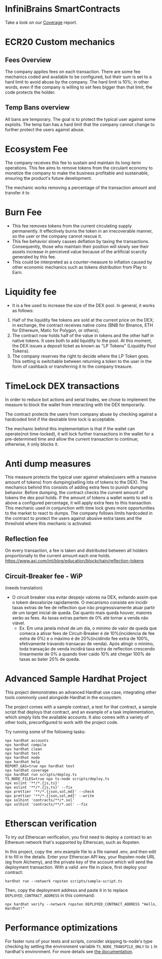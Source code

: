 # InfiniBrains SmartContracts

Take a look on our [Coverage](https://infinibrains.github.io/smartcontracts/) report.

# ECR20 Custom mechanics

## Fees Overview
The company applies fees on each transaction. There are some fee mechanics coded and available to be configured, but their sum is set to a hard limit to avoid abuse by the company. The hard limit is 10%; in other words, even if the company is willing to set fees bigger than that limit, the code protects the holder.

## Temp Bans overview
All bans are temporary. The goal is to protect the typical user against some exploits. The temp ban has a hard limit that the company cannot change to further protect the users against abuse.

# Ecosystem Fee
The company receives this fee to sustain and maintain its long-term operations. This fee aims to remove tokens from the circulant economy to monetize the company to make the business profitable and sustainable, ensuring the product's future development.

The mechanic works removing a percentage of the transaction amount and transfer it to  

# Burn Fee
- This fee removes tokens from the current circulating supply permanently. It effectively burns the token in an irrecoverable manner, so the user or the company cannot rescue it.
- This fee behavior slowly causes deflation by taxing the transactions. Consequently, those who maintain their position will slowly see their assets increase in perceived value because of the artificial scarcity generated by this fee.
- This could be interpreted as a counter-measure to inflation caused by other economic mechanics such as tokens distribution from Play to Earn.

# Liquidity fee
- It is a fee used to increase the size of the DEX pool. In general, it works as follows:
1. Half of the liquidity fee tokens are sold at the current price on the DEX; in exchange, the contract receives native coins (BNB for Binance, ETH for Ethereum, Matic for Polygon, or others);
2. The contract now holds half of the value in tokens and the other half in native tokens. It uses both to add liquidity to the pool. At this moment, the DEX issues a deposit ticket as known as "LP Tokens" (Liquidity Pool Tokens).
3. The company reserves the right to decide where the LP Token goes. This setting is switchable between returning a token to the user in the form of cashback or transferring it to the company treasure.

# TimeLock DEX transactions
In order to reduce bot actions and serial trades, we chose to implement the measure to block the wallet from interacting with the DEX temporarily.

The contract protects the users from company abuse by checking against a hardcoded limit if the desirable time lock is acceptable.

The mechanic behind this implementation is that if the wallet can operate(not time-locked), it will lock further transactions in the wallet for a pre-determined time and allow the current transaction to continue; otherwise, it only blocks it.

# Anti dump measures
This measure protects the typical user against whales(users with a massive amount of tokens) from dumping(selling lots of tokens to the DEX).
The mechanics behind this consists of adding extra fees to punish dumping behavior. Before dumping, the contract checks the current amount of tokens the dex pool holds. If the amount of tokens a wallet wants to sell is above a configured percentage, it will apply extra fees to this transaction.
This mechanic used in conjunction with time lock gives more opportunities to the market to react to dumps.
The company follows limits hardcoded in the contract to protect the users against abusive extra taxes and the threshold where this mechanic is activated.

## Reflection fee
On every transaction, a fee is taken and distributed between all holders proportionally to the current amount each one holds.
https://www.axi.com/int/blog/education/blockchain/reflection-tokens

## Circuit-Breaker fee - WiP
(needs translation)
- O circuit breaker visa evitar despejo valores na DEX, evitando assim que o tokem desvalorize rapidamente. O mecanismo consiste em incidir taxas extras de fee de reflection que irão progressivamente atuar partir de um target inicial de queda. Daí quanto mais queda houver, maiores serão as fees. As taxas extras partem de 0% até tornar a venda não viável.
  * Ex. Em uma janela móvel de um dia, o minimo de valor de queda que comeca a ativar fees de Circuit-Breaker é de 10%(incidencia de fee extra de 0%) e o máximo é de 20%(incidindo fee extra de 100%, efetivamente travando transacao de venda). Após atingir o minimo, toda transação de venda incidirá taxa extra de reflection crescendo linearmente de 0% a quando tiver caido 10% até chegar 100% de taxas ao bater 20% de queda.




# Advanced Sample Hardhat Project

This project demonstrates an advanced Hardhat use case, integrating other tools commonly used alongside Hardhat in the ecosystem.

The project comes with a sample contract, a test for that contract, a sample script that deploys that contract, and an example of a task implementation, which simply lists the available accounts. It also comes with a variety of other tools, preconfigured to work with the project code.

Try running some of the following tasks:

```shell
npx hardhat accounts
npx hardhat compile
npx hardhat clean
npx hardhat test
npx hardhat node
npx hardhat help
REPORT_GAS=true npx hardhat test
npx hardhat coverage
npx hardhat run scripts/deploy.ts
TS_NODE_FILES=true npx ts-node scripts/deploy.ts
npx eslint '**/*.{js,ts}'
npx eslint '**/*.{js,ts}' --fix
npx prettier '**/*.{json,sol,md}' --check
npx prettier '**/*.{json,sol,md}' --write
npx solhint 'contracts/**/*.sol'
npx solhint 'contracts/**/*.sol' --fix
```

# Etherscan verification

To try out Etherscan verification, you first need to deploy a contract to an Ethereum network that's supported by Etherscan, such as Ropsten.

In this project, copy the .env.example file to a file named .env, and then edit it to fill in the details. Enter your Etherscan API key, your Ropsten node URL (eg from Alchemy), and the private key of the account which will send the deployment transaction. With a valid .env file in place, first deploy your contract:

```shell
hardhat run --network ropsten scripts/sample-script.ts
```

Then, copy the deployment address and paste it in to replace `DEPLOYED_CONTRACT_ADDRESS` in this command:

```shell
npx hardhat verify --network ropsten DEPLOYED_CONTRACT_ADDRESS "Hello, Hardhat!"
```

# Performance optimizations

For faster runs of your tests and scripts, consider skipping ts-node's type checking by setting the environment variable `TS_NODE_TRANSPILE_ONLY` to `1` in hardhat's environment. For more details see [the documentation](https://hardhat.org/guides/typescript.html#performance-optimizations).
